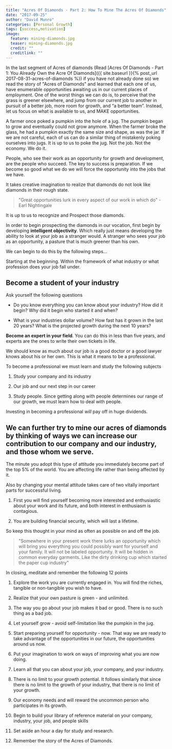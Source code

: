 ```yaml
---
title: "Acres Of Diamonds - Part 2: How To Mine The Acres Of Diamonds"
date: "2017-09-25"
author: "David Munro"
categories: [Personal Growth]
tags: [success,motivation]
image:
  feature: mining-diamonds.jpg
  teaser: mining-diamonds.jpg
  credit: ""
  creditlink: ""
---
```


In the last segment of Acres of diamonds (Read [Acres Of Diamonds - Part 1: You Already Own the Acre Of Diamonds]({{ site.baseurl }}{% post_url 2017-08-31-acres-of-diamonds %}) if you have not already done so) we read the story of "Acres of Diamonds" and learned that each one of us, have enumerable opportunities awaiting us in our current places of employment. One of the worst things we can do is, to perceive that the grass is greener elsewhere, and jump from our current job to another in pursuit of a better job, more room for growth, and “a better team”. Instead, let us focus on what is available to us, and MAKE opportunities.

A farmer once poked a pumpkin into the hole of a jug. The pumpkin began to grow and eventually could not grow anymore. When the farmer broke the glass, he had a pumpkin exactly the same size and shape, as was the jar. If we are not careful, each of us can do a similar thing of mistakenly poking ourselves into jugs. It is up to us to poke the jug. Not the job. Not the economy. We do it. 

People, who see their work as an opportunity for growth and development, are the people who succeed. The key to success is preparation. If we become so good what we do we will force the opportunity into the jobs that we have. 

It takes creative imagination to realize that diamonds do not look like diamonds in their rough state. 

> "Great opportunities lurk in every aspect of our work in which do" -Earl Nightingale

It is up to us to recognize and Prospect those diamonds. 

In order to begin prospecting the diamonds in our vocation, first begin by developing **intelligent objectivity**. Which really just means developing the ability to look at your job as a stranger would. A stranger who sees your job as an opportunity, a pasture that is much greener than his own.

We can begin to do this by the following steps...

Starting at the beginning. Within the framework of what industry or what profession does your job fall under.

## Become a student of your industry

Ask yourself the following questions
* Do you know everything you can know about your industry? How did it begin? Why did it begin who started it and when?

* What is your industries dollar volume? How fast has it grown in the last 20 years? What is the projected growth during the next 10 years?

**Become an expert in your field**. You can do this in less than five years, and experts are the ones to write their own tickets in life.

We should know as much about our job is a good doctor or a good lawyer knows about his or her own. This is what it means to be a professional.

To become a professional we must learn and study the following subjects

1. Study your company and its industry

2. Our job and our next step in our career

3. Study people. Since getting along with people determines our range of our growth, we must learn how to deal with people.

Investing in becoming a professional *will* pay off in huge dividends. 

## We can further try to mine our acres of diamonds by thinking of ways we can increase our contribution to our company and our industry, and those whom we serve.

The minute you adopt this type of attitude you immediately become part of the top 5% of the world. You are affecting life rather than being affected by it. 

Also by changing your mental attitude takes care of two vitally important parts for successful living.

1. First you will find yourself becoming more interested and enthusiastic about your work and its future, and both interest in enthusiasm is contagious.

2. You are building financial security, which will last a lifetime.

So keep this thought in your mind as often as possible on and off the job.

> "Somewhere in your present work there lurks an opportunity which will bring you everything you could possibly want for yourself and your family. It will not be labeled opportunity. It will be hidden in common everyday garments. Like the dirty drinking cup which started the paper cup industry"

In closing, meditate and remember the following 12 points

1. Explore the work you are currently engaged in. You will find the riches, tangible or non-tangible you wish to have.
2. Realize that your own pasture is green - and unlimited.

3. The way you go about your job makes it bad or good. There is no such thing as a bad job.

4. Let yourself grow - avoid self-limitation like the pumpkin in the jug.

5. Start preparing yourself for opportunity - now. That way we are ready to take advantage of the opportunities in our future, the opportunities around us now.

6. Put your imagination to work on ways of improving what you are now doing.

7. Learn all that you can about your job, your company, and your industry.

8. There is no limit to your growth potential. It follows similarly that since there is no limit to the growth of your industry, that there is no limit of your growth.

9. Our economy needs and will reward the uncommon person who participates in its growth.

10. Begin to build your library of reference material on your company, industry, your job, and people skills
11. Set aside an hour a day for study and research.

12. Remember the story of the Acres of Diamonds.
